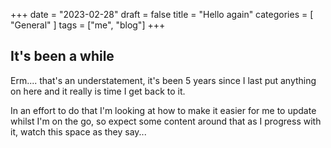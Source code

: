 +++
date = "2023-02-28"
draft = false
title = "Hello again"
categories = [ "General" ]
tags = ["me", "blog"]
+++

## It's been a while
Erm.... that's an understatement, it's been 5 years since I last put anything on here and it really is time I get back to it.

In an effort to do that I'm looking at how to make it easier for me to update whilst I'm on the go, so expect some content around that as I progress with it, watch this space as they say...
